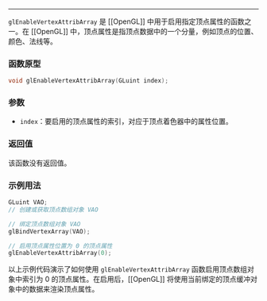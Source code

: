
----
`glEnableVertexAttribArray` 是 [[OpenGL]] 中用于启用指定顶点属性的函数之一。在 [[OpenGL]] 中，顶点属性是指顶点数据中的一个分量，例如顶点的位置、颜色、法线等。

### 函数原型
```cpp
void glEnableVertexAttribArray(GLuint index);
```

### 参数
- `index`：要启用的顶点属性的索引，对应于顶点着色器中的属性位置。

### 返回值
该函数没有返回值。

### 示例用法
```cpp
GLuint VAO;
// 创建或获取顶点数组对象 VAO

// 绑定顶点数组对象 VAO
glBindVertexArray(VAO);

// 启用顶点属性位置为 0 的顶点属性
glEnableVertexAttribArray(0);
```

以上示例代码演示了如何使用 `glEnableVertexAttribArray` 函数启用顶点数组对象中索引为 0 的顶点属性。在启用后，[[OpenGL]] 将使用当前绑定的顶点缓冲对象中的数据来渲染顶点属性。